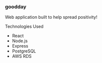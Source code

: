 ### goodday
Web application built to help spread positivity!

Technologies Used
- React
- Node.js
- Express
- PostgreSQL
- AWS RDS

